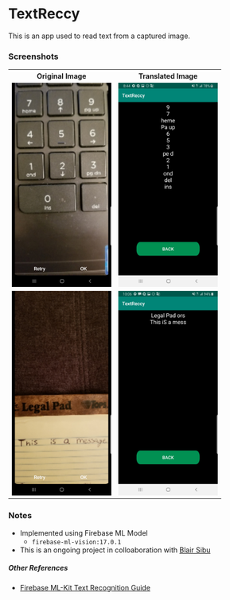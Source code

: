 # TextReccy
This is an app used to read text from a captured image.


### Screenshots
<table>
 <tr>
  <th>Original Image</th>
  <th>Translated Image</th>
 </tr>
 <tr>
  <td><img src="screenshots/Screenshot_20191125-204444_Camera.jpg" alt="drawing" width="200"/></td>
  <td><img src="screenshots/Screenshot_20191125-204452_TextReccy.jpg" alt="drawing" width="200"/></td>
 </tr>
 <tr>
  <td><img src="screenshots/Screenshot_20191125-220644_Camera.jpg" alt="drawing" width="200"/></td>
  <td><img src="screenshots/Screenshot_20191125-220659_TextReccy.jpg" alt="drawing" width="200"/></td>
 </tr>
</table>


### Notes
 - Implemented using Firebase ML Model
   - `firebase-ml-vision:17.0.1`
 - This is an ongoing project in colloaboration with [Blair Sibu](https://github.com/Jeeze)
 
##### Other References
 - [Firebase ML-Kit Text Recognition Guide](https://firebase.google.com/docs/ml-kit/recognize-text)
